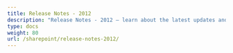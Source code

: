 ```yaml
---
title: Release Notes - 2012
description: "Release Notes - 2012 – learn about the latest updates and fixes."
type: docs
weight: 80
url: /sharepoint/release-notes-2012/
---
```



